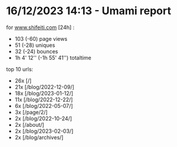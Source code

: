 # 16/12/2023 14:13 - Umami report
for www.shifeiti.com [24h] :

 - 103 (-60) page views
 - 51 (-28) uniques
 - 32 (-24) bounces
 - 1h 4' 12'' (-1h 55' 41'') totaltime


top 10 urls:
 - 26x [/]
 - 21x [/blog/2022-12-09/]
 - 18x [/blog/2023-01-12/]
 - 11x [/blog/2022-12-22/]
 - 6x [/blog/2022-05-07/]
 - 3x [/page/2/]
 - 2x [/blog/2022-10-24/]
 - 2x [/about/]
 - 2x [/blog/2023-02-03/]
 - 2x [/blog/archives/]



